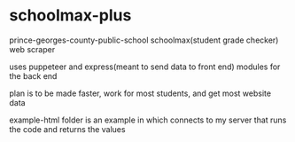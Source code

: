 # schoolmax-plus


prince-georges-county-public-school schoolmax(student grade checker) web scraper


uses puppeteer and express(meant to send data to front end) modules for the back end


plan is to be made faster, work for most students, and get most website data


example-html folder is an example in which connects to my server that runs the code and returns the values
